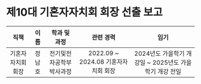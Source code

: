 제10대 기혼자자치회 회장 선출 보고
===

| 직책 | 이름 | 학과 및 과정 | 관련 경력 | 임기 |
|:---:|:---:|:---:|:---:|:---:|
| 기혼자자치회 회장 | 정남호 | 전기및전자공학부 박사과정 | 2022.09 \~ 2024.08 기혼자자치회 회장 | 2024년도 가을학기 개강일 ~ 2025년도 가을학기 개강 전일 |
